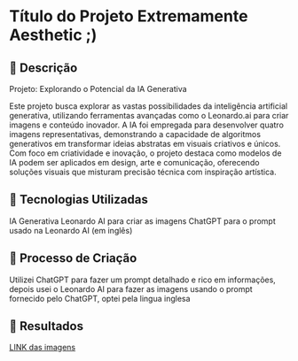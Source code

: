 # Título do Projeto Extremamente Aesthetic ;)

## 📒 Descrição
Projeto: Explorando o Potencial da IA Generativa

Este projeto busca explorar as vastas possibilidades da inteligência artificial generativa, utilizando ferramentas avançadas como o Leonardo.ai para criar imagens e conteúdo inovador. A IA foi empregada para desenvolver quatro imagens representativas, demonstrando a capacidade de algoritmos generativos em transformar ideias abstratas em visuais criativos e únicos.
Com foco em criatividade e inovação, o projeto destaca como modelos de IA podem ser aplicados em design, arte e comunicação, oferecendo soluções visuais que misturam precisão técnica com inspiração artística.

## 🤖 Tecnologias Utilizadas
IA Generativa Leonardo AI para criar as imagens
ChatGPT para o prompt usado na Leonardo AI (em inglês)

## 🧐 Processo de Criação
Utilizei ChatGPT para fazer um prompt detalhado e rico em informações, depois usei o Leonardo AI para fazer as imagens usando o prompt fornecido pelo ChatGPT, optei pela lingua inglesa

## 🚀 Resultados
[LINK das imagens](https://github.com/Amusednt/lab-natty-or-not/tree/main/Folder)
